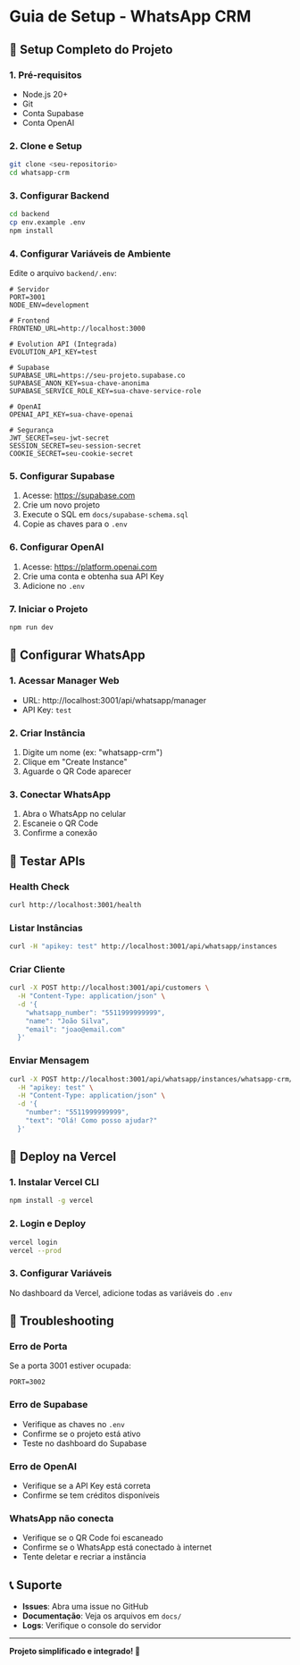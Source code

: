 # Guia de Setup - WhatsApp CRM

## 🚀 **Setup Completo do Projeto**

### **1. Pré-requisitos**
- Node.js 20+
- Git
- Conta Supabase
- Conta OpenAI

### **2. Clone e Setup**
```bash
git clone <seu-repositorio>
cd whatsapp-crm
```

### **3. Configurar Backend**
```bash
cd backend
cp env.example .env
npm install
```

### **4. Configurar Variáveis de Ambiente**
Edite o arquivo `backend/.env`:

```env
# Servidor
PORT=3001
NODE_ENV=development

# Frontend
FRONTEND_URL=http://localhost:3000

# Evolution API (Integrada)
EVOLUTION_API_KEY=test

# Supabase
SUPABASE_URL=https://seu-projeto.supabase.co
SUPABASE_ANON_KEY=sua-chave-anonima
SUPABASE_SERVICE_ROLE_KEY=sua-chave-service-role

# OpenAI
OPENAI_API_KEY=sua-chave-openai

# Segurança
JWT_SECRET=seu-jwt-secret
SESSION_SECRET=seu-session-secret
COOKIE_SECRET=seu-cookie-secret
```

### **5. Configurar Supabase**
1. Acesse: https://supabase.com
2. Crie um novo projeto
3. Execute o SQL em `docs/supabase-schema.sql`
4. Copie as chaves para o `.env`

### **6. Configurar OpenAI**
1. Acesse: https://platform.openai.com
2. Crie uma conta e obtenha sua API Key
3. Adicione no `.env`

### **7. Iniciar o Projeto**
```bash
npm run dev
```

## 📱 **Configurar WhatsApp**

### **1. Acessar Manager Web**
- URL: http://localhost:3001/api/whatsapp/manager
- API Key: `test`

### **2. Criar Instância**
1. Digite um nome (ex: "whatsapp-crm")
2. Clique em "Create Instance"
3. Aguarde o QR Code aparecer

### **3. Conectar WhatsApp**
1. Abra o WhatsApp no celular
2. Escaneie o QR Code
3. Confirme a conexão

## 🧪 **Testar APIs**

### **Health Check**
```bash
curl http://localhost:3001/health
```

### **Listar Instâncias**
```bash
curl -H "apikey: test" http://localhost:3001/api/whatsapp/instances
```

### **Criar Cliente**
```bash
curl -X POST http://localhost:3001/api/customers \
  -H "Content-Type: application/json" \
  -d '{
    "whatsapp_number": "5511999999999",
    "name": "João Silva",
    "email": "joao@email.com"
  }'
```

### **Enviar Mensagem**
```bash
curl -X POST http://localhost:3001/api/whatsapp/instances/whatsapp-crm/send \
  -H "apikey: test" \
  -H "Content-Type: application/json" \
  -d '{
    "number": "5511999999999",
    "text": "Olá! Como posso ajudar?"
  }'
```

## 🚀 **Deploy na Vercel**

### **1. Instalar Vercel CLI**
```bash
npm install -g vercel
```

### **2. Login e Deploy**
```bash
vercel login
vercel --prod
```

### **3. Configurar Variáveis**
No dashboard da Vercel, adicione todas as variáveis do `.env`

## 🐛 **Troubleshooting**

### **Erro de Porta**
Se a porta 3001 estiver ocupada:
```env
PORT=3002
```

### **Erro de Supabase**
- Verifique as chaves no `.env`
- Confirme se o projeto está ativo
- Teste no dashboard do Supabase

### **Erro de OpenAI**
- Verifique se a API Key está correta
- Confirme se tem créditos disponíveis

### **WhatsApp não conecta**
- Verifique se o QR Code foi escaneado
- Confirme se o WhatsApp está conectado à internet
- Tente deletar e recriar a instância

## 📞 **Suporte**

- **Issues**: Abra uma issue no GitHub
- **Documentação**: Veja os arquivos em `docs/`
- **Logs**: Verifique o console do servidor

---

**Projeto simplificado e integrado! 🎉** 